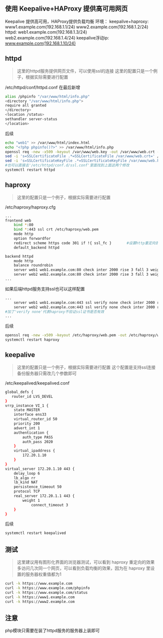 ## 使用 Keepalive+HAProxy 提供高可用网页

Keepalive 提供高可用，HAProxy提供负载均衡
环境：
keepalive+haproxy: www1.example.com(192.168.1.1/24) www2.example.com(192.168.1.2/24)
httpd: web1.example.com(192.168.1.3/24) web2.example.com(192.168.1.4/24)
keepalive浮动ip: www.example.com(192.168.1.10/24)

## httpd

> 这里的httpd服务提供网页文件，可以使用ssl的连接
> 这里的配置只是一个例子，根据实际需要进行配置

/etc/httpd/conf/httpd.conf
在最后新增

```bash
alias /phpinfo "/var/www/html/info.php"
<directory "/var/www/html/info.php">
require all granted
</directory>
<location /status>
sethandler server-status
</location>
```

后续

```bash
echo "web1" >> /var/www/html/index.html
echo "<?php phpinfo()?>" >> /var/www/html/info.php
openssl req -new -x509 -keyout /var/www/web.key -out /var/www/web.crt -nodes
sed -i 's=SSLCertificateFile .*=SSLCertificateFile /var/www/web.crt=' /etc/httpd/conf.d/ssl.conf
sed -i 's=SSLCertificateKeyFile .*=SSLCertificateKeyFile /var/www/web.key=' /etc/httpd/conf.d/ssl.conf
#也可以直接去'/etc/httpd/conf.d/ssl.conf'里面找到上面这两个修改
systemctl restart httpd
```

## haproxy
> 这里的配置只是一个例子，根据实际需要进行配置

/etc/haproxy/haproxy.cfg

```bash
...
frontend web
	bind *:80
	bind *:443 ssl crt /etc/haproxy/web.pem
	mode http
	option forwardfor
	redirect scheme https code 301 if !{ ssl_fc }		#设置http重定向到https
	default_backend httpd

backend httpd
	mode http
	balance roundrobin
	server web1 web1.example.com:80 check inter 2000 rise 3 fall 3 weight 1
	server web2 web2.example.com:80 check inter 2000 rise 3 fall 3 weight 1
...
```

如果后端httpd服务支持ssl也可以这样配置

```bash
...
	server web1 web1.example.com:443 ssl verify none check inter 2000 rise 3 fall 3 weight 1
	server web2 web2.example.com:443 ssl verify none check inter 2000 rise 3 fall 3 weight 1
#加了'verify none'代表haproxy不验证ssl证书是否有效
...
```

后续

```bash
openssl req -new -x509 -keyout /etc/haproxy/web.pem -out /etc/haproxy/web.pem -nodes
systemctl restart haproxy
```

## keepalive

> 这里的配置只是一个例子，根据实际需要进行配置
> 这个配置是支持ssl连接
> 备份服务器只需改几个参数即可

/etc/keepalived/keepalived.conf

```bash
global_defs {
   router_id LVS_DEVEL
}
vrrp_instance VI_1 {
    state MASTER
    interface ens33
    virtual_router_id 50
    priority 200
    advert_int 1
    authentication {
        auth_type PASS
        auth_pass 2020
    }
    virtual_ipaddress {
        172.20.1.10
    }
}
virtual_server 172.20.1.10 443 {
    delay_loop 6
    lb_algo rr
    lb_kind NAT
    persistence_timeout 50
    protocol TCP
    real_server 172.20.1.1 443 {
        weight 1
            connect_timeout 3
    }
}
```

后续

```bash
systemctl restart keepalived
```

## 测试

> 这里建议用有图形化界面的浏览器测试，可以看到 haproxy 重定向的效果
> 多访问几次同一个网页，可以看到负载均衡的效果，因为在 haproxy 里设置的服务器权重值都为1

```bash
curl -k https://www.example.com
curl -k https://www.example.com/phpinfo
curl -k https://www.example.com/status
curl -k https://www1.example.com
curl -k https://www2.example.com
```

## 注意

php模块只需要在装了httpd服务的服务器上装即可

